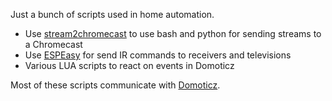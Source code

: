 Just a bunch of scripts used in home automation.
- Use [stream2chromecast](https://github.com/aiolos/stream2chromecast) to use bash and python
 for sending streams to a Chromecast
- Use [ESPEasy](https://github.com/aiolos/ESPEasy) for send IR commands to receivers and televisions
- Various LUA scripts to react on events in Domoticz

Most of these scripts communicate with [Domoticz](www.domoticz.com).
